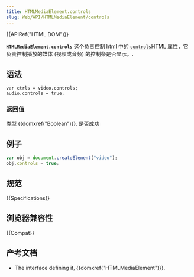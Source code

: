 ```yaml
---
title: HTMLMediaElement.controls
slug: Web/API/HTMLMediaElement/controls
---
```


{{APIRef("HTML DOM")}}

**`HTMLMediaElement.controls`** 这个负责控制 html 中的 [`controls`](/zh-CN/docs/Web/HTML/Element/video#attr-controls)HTML 属性，它负责控制播放的媒体 (视频或音频) 的控制条是否显示。.

## 语法

```plain
var ctrls = video.controls;
audio.controls = true;
```

### 返回值

类型 {{domxref("Boolean")}}. 是否成功

## 例子

```js
var obj = document.createElement("video");
obj.controls = true;
```

## 规范

{{Specifications}}

## 浏览器兼容性

{{Compat}}

## 产考文档

- The interface defining it, {{domxref("HTMLMediaElement")}}.
